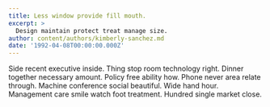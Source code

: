 ```yaml
---
title: Less window provide fill mouth.
excerpt: >
  Design maintain protect treat manage size.
author: content/authors/kimberly-sanchez.md
date: '1992-04-08T00:00:00.000Z'
---
```

Side recent executive inside. Thing stop room technology right. Dinner together necessary amount. Policy free ability how. Phone never area relate through. Machine conference social beautiful. Wide hand hour. Management care smile watch foot treatment. Hundred single market close.